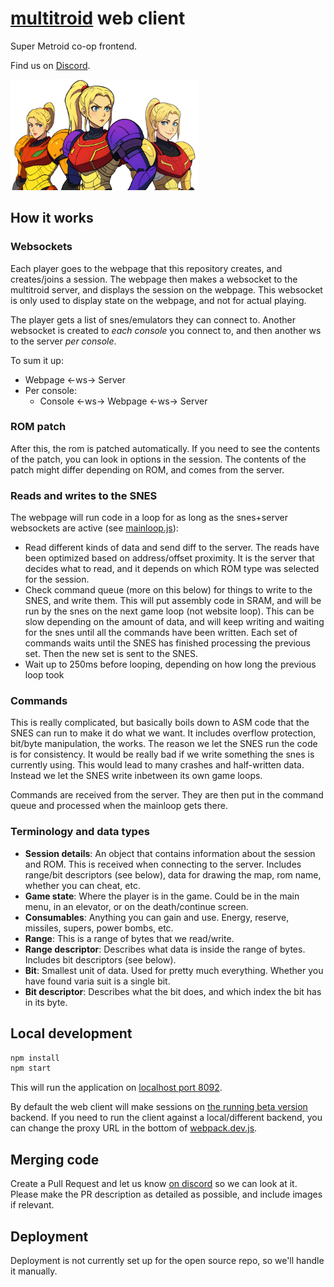 # [multitroid](http://multitroid.com) web client
Super Metroid co-op frontend.

Find us on [Discord](https://discord.gg/yQmPm46).

<img src="src/images/ai/logo3.png" alt="multitroid logo" width="300">

## How it works

### Websockets
Each player goes to the webpage that this repository creates, and creates/joins a session. The webpage then makes a 
websocket to the multitroid server, and displays the session on the webpage. This websocket is only used to display 
state on the webpage, and not for actual playing.

The player gets a list of snes/emulators they can connect to. Another websocket is created to 
*each console* you connect to, and then another ws to the server *per console*.

To sum it up:
- Webpage <-ws-> Server
- Per console:
  - Console <-ws-> Webpage <-ws-> Server

### ROM patch
After this, the rom is patched automatically. If you need to see the contents of the patch, you can look in options
in the session. The contents of the patch might differ depending on ROM, and comes from the server.

### Reads and writes to the SNES
The webpage will run code in a loop for as long as the snes+server websockets are active 
(see [mainloop.js](src/snes/mainloop.js)):
- Read different kinds of data and send diff to the server. The reads have been optimized based on address/offset 
proximity. It is the server that decides what to read, and it depends on which ROM type was selected for the session.
- Check command queue (more on this below) for things to write to the SNES, and write them. This will put assembly 
code in SRAM, and will be run by the snes on the next game loop (not website loop). This can be slow depending on the amount of data, 
and will keep writing and waiting for the snes until all the commands have been written. Each set of commands waits
until the SNES has finished processing the previous set. Then the new set is sent to the SNES.
- Wait up to 250ms before looping, depending on how long the previous loop took

### Commands
This is really complicated, but basically boils down to ASM code that the SNES
can run to make it do what we want. It includes overflow protection, bit/byte manipulation, the works. The reason we 
let the SNES run the code is for consistency. It would be really bad if we write something the snes is currently using. 
This would lead to many crashes and half-written data. Instead we let the SNES write inbetween its own game loops. 

Commands are received from the server. They are then put in the command queue and processed when the mainloop gets 
there. 

### Terminology and data types
- **Session details**: An object that contains information about the session and ROM. This is received when connecting 
to the server. Includes range/bit descriptors (see below), data for drawing the map, rom name, whether you can cheat, 
etc. 
- **Game state**: Where the player is in the game. Could be in the main menu, in an elevator, or on the death/continue 
screen.
- **Consumables**: Anything you can gain and use. Energy, reserve, missiles, supers, power bombs, etc.
- **Range**: This is a range of bytes that we read/write.
- **Range descriptor**: Describes what data is inside the range of bytes. Includes bit descriptors (see below).
- **Bit**: Smallest unit of data. Used for pretty much everything. Whether you have found varia suit is a single bit. 
- **Bit descriptor**: Describes what the bit does, and which index the bit has in its byte.

## Local development
```sh
npm install
npm start
```

This will run the application on [localhost port 8092](http://localhost:8092).

By default the web client will make sessions on [the running beta version](http://beta.multitroid.com) backend. 
If you need to run the client against a local/different backend, you can change the proxy URL in the bottom
of [webpack.dev.js](webpack.dev.js).

## Merging code
Create a Pull Request and let us know [on discord](https://discord.gg/yQmPm46) so we can look at it. Please make the PR
description as detailed as possible, and include images if relevant.

## Deployment
Deployment is not currently set up for the open source repo, so we'll handle it manually.
